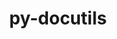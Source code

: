 ---
title: "py-docutils"
layout: cache
categories: [package, develop]
meta: {"compilers": ["gcc@=11.4.0", "gcc@=13.2.0", "gcc@=7.3.1", "gcc@=7.5.0", "gcc@=9.4.0"], "num_specs": 33, "num_specs_by_stack": {"aws-isc": 2, "aws-isc-aarch64": 2, "e4s": 4, "e4s-power": 1, "ml-linux-aarch64-cuda": 8, "ml-linux-x86_64-cuda": 8, "radiuss": 6, "root": 33}, "oss": ["amzn2", "ubuntu18.04", "ubuntu20.04", "ubuntu22.04", "ubuntu24.04"], "platforms": ["linux"], "stacks": ["aws-isc", "aws-isc-aarch64", "e4s", "e4s-power", "ml-linux-aarch64-cuda", "ml-linux-x86_64-cuda", "radiuss", "root"], "targets": ["aarch64", "ppc64le", "x86_64_v3"], "versions": ["0.20.1"]}
spec_details: [{"compiler": "gcc@=7.3.1", "hash": "cgeh5xiya2u54mokv2z7lu6336tiykbp", "os": "amzn2", "platform": "linux", "size": "-", "stacks": ["aws-isc-aarch64", "root"], "tarball": "https://binaries.spack.io/develop/build_cache/linux-amzn2-aarch64/gcc-7.3.1/py-docutils-0.20.1/linux-amzn2-aarch64-gcc-7.3.1-py-docutils-0.20.1-cgeh5xiya2u54mokv2z7lu6336tiykbp.spack", "target": "aarch64", "variants": ["build_system=python_pip"], "versions": ["0.20.1"]}, {"compiler": "gcc@=7.3.1", "hash": "65ajcy3brrkbhpkf2a4hh6oqig62z2dg", "os": "amzn2", "platform": "linux", "size": "-", "stacks": ["aws-isc-aarch64", "root"], "tarball": "https://binaries.spack.io/develop/build_cache/linux-amzn2-aarch64/gcc-7.3.1/py-docutils-0.20.1/linux-amzn2-aarch64-gcc-7.3.1-py-docutils-0.20.1-65ajcy3brrkbhpkf2a4hh6oqig62z2dg.spack", "target": "aarch64", "variants": ["build_system=python_pip"], "versions": ["0.20.1"]}, {"compiler": "gcc@=7.3.1", "hash": "xtxkd3yglizxyumg45a33sxla4blpt4p", "os": "amzn2", "platform": "linux", "size": "-", "stacks": ["aws-isc", "root"], "tarball": "https://binaries.spack.io/develop/build_cache/linux-amzn2-x86_64_v3/gcc-7.3.1/py-docutils-0.20.1/linux-amzn2-x86_64_v3-gcc-7.3.1-py-docutils-0.20.1-xtxkd3yglizxyumg45a33sxla4blpt4p.spack", "target": "x86_64_v3", "variants": ["build_system=python_pip"], "versions": ["0.20.1"]}, {"compiler": "gcc@=7.3.1", "hash": "hptkagnmnoj52joc7bxofnltcne6zudi", "os": "amzn2", "platform": "linux", "size": "-", "stacks": ["aws-isc", "root"], "tarball": "https://binaries.spack.io/develop/build_cache/linux-amzn2-x86_64_v3/gcc-7.3.1/py-docutils-0.20.1/linux-amzn2-x86_64_v3-gcc-7.3.1-py-docutils-0.20.1-hptkagnmnoj52joc7bxofnltcne6zudi.spack", "target": "x86_64_v3", "variants": ["build_system=python_pip"], "versions": ["0.20.1"]}, {"compiler": "gcc@=7.5.0", "hash": "xgxuy6mrgtqw6ewqucppb6zjfqfm3ywi", "os": "ubuntu18.04", "platform": "linux", "size": "-", "stacks": ["radiuss", "root"], "tarball": "https://binaries.spack.io/develop/build_cache/linux-ubuntu18.04-x86_64_v3/gcc-7.5.0/py-docutils-0.20.1/linux-ubuntu18.04-x86_64_v3-gcc-7.5.0-py-docutils-0.20.1-xgxuy6mrgtqw6ewqucppb6zjfqfm3ywi.spack", "target": "x86_64_v3", "variants": ["build_system=python_pip"], "versions": ["0.20.1"]}, {"compiler": "gcc@=7.5.0", "hash": "xylarh5bbkrgm6dmsicihjynwcolz7ly", "os": "ubuntu18.04", "platform": "linux", "size": "-", "stacks": ["radiuss", "root"], "tarball": "https://binaries.spack.io/develop/build_cache/linux-ubuntu18.04-x86_64_v3/gcc-7.5.0/py-docutils-0.20.1/linux-ubuntu18.04-x86_64_v3-gcc-7.5.0-py-docutils-0.20.1-xylarh5bbkrgm6dmsicihjynwcolz7ly.spack", "target": "x86_64_v3", "variants": ["build_system=python_pip"], "versions": ["0.20.1"]}, {"compiler": "gcc@=7.5.0", "hash": "vyne2wgkrlb4ou4emsvaswsn7x4jffqw", "os": "ubuntu18.04", "platform": "linux", "size": "-", "stacks": ["root"], "tarball": "https://binaries.spack.io/develop/build_cache/linux-ubuntu18.04-x86_64_v3/gcc-7.5.0/py-docutils-0.20.1/linux-ubuntu18.04-x86_64_v3-gcc-7.5.0-py-docutils-0.20.1-vyne2wgkrlb4ou4emsvaswsn7x4jffqw.spack", "target": "x86_64_v3", "variants": ["build_system=python_pip"], "versions": ["0.20.1"]}, {"compiler": "gcc@=7.5.0", "hash": "4kyjoa3en2wetjxb7pwgaodwjxoi5azi", "os": "ubuntu18.04", "platform": "linux", "size": "-", "stacks": ["radiuss", "root"], "tarball": "https://binaries.spack.io/develop/build_cache/linux-ubuntu18.04-x86_64_v3/gcc-7.5.0/py-docutils-0.20.1/linux-ubuntu18.04-x86_64_v3-gcc-7.5.0-py-docutils-0.20.1-4kyjoa3en2wetjxb7pwgaodwjxoi5azi.spack", "target": "x86_64_v3", "variants": ["build_system=python_pip"], "versions": ["0.20.1"]}, {"compiler": "gcc@=7.5.0", "hash": "lqmzpeetkbz23xf6cymrer74o5uq54es", "os": "ubuntu18.04", "platform": "linux", "size": "-", "stacks": ["radiuss", "root"], "tarball": "https://binaries.spack.io/develop/build_cache/linux-ubuntu18.04-x86_64_v3/gcc-7.5.0/py-docutils-0.20.1/linux-ubuntu18.04-x86_64_v3-gcc-7.5.0-py-docutils-0.20.1-lqmzpeetkbz23xf6cymrer74o5uq54es.spack", "target": "x86_64_v3", "variants": ["build_system=python_pip"], "versions": ["0.20.1"]}, {"compiler": "gcc@=7.5.0", "hash": "fw2wyjiyac7y67dbsbsgdygfmzzaek2z", "os": "ubuntu18.04", "platform": "linux", "size": "-", "stacks": ["radiuss", "root"], "tarball": "https://binaries.spack.io/develop/build_cache/linux-ubuntu18.04-x86_64_v3/gcc-7.5.0/py-docutils-0.20.1/linux-ubuntu18.04-x86_64_v3-gcc-7.5.0-py-docutils-0.20.1-fw2wyjiyac7y67dbsbsgdygfmzzaek2z.spack", "target": "x86_64_v3", "variants": ["build_system=python_pip"], "versions": ["0.20.1"]}, {"compiler": "gcc@=7.5.0", "hash": "bsesmgjo53k5wm5sni5my6vaanz6dqki", "os": "ubuntu18.04", "platform": "linux", "size": "-", "stacks": ["root"], "tarball": "https://binaries.spack.io/develop/build_cache/linux-ubuntu18.04-x86_64_v3/gcc-7.5.0/py-docutils-0.20.1/linux-ubuntu18.04-x86_64_v3-gcc-7.5.0-py-docutils-0.20.1-bsesmgjo53k5wm5sni5my6vaanz6dqki.spack", "target": "x86_64_v3", "variants": ["build_system=python_pip"], "versions": ["0.20.1"]}, {"compiler": "gcc@=7.5.0", "hash": "jm2uliw746oz5h6cklqavotsunzzo4oq", "os": "ubuntu18.04", "platform": "linux", "size": "-", "stacks": ["radiuss", "root"], "tarball": "https://binaries.spack.io/develop/build_cache/linux-ubuntu18.04-x86_64_v3/gcc-7.5.0/py-docutils-0.20.1/linux-ubuntu18.04-x86_64_v3-gcc-7.5.0-py-docutils-0.20.1-jm2uliw746oz5h6cklqavotsunzzo4oq.spack", "target": "x86_64_v3", "variants": ["build_system=python_pip"], "versions": ["0.20.1"]}, {"compiler": "gcc@=9.4.0", "hash": "ej3kavrhiwxam2jnajnx762ne5e6vplq", "os": "ubuntu20.04", "platform": "linux", "size": "-", "stacks": ["e4s-power", "root"], "tarball": "https://binaries.spack.io/develop/build_cache/linux-ubuntu20.04-ppc64le/gcc-9.4.0/py-docutils-0.20.1/linux-ubuntu20.04-ppc64le-gcc-9.4.0-py-docutils-0.20.1-ej3kavrhiwxam2jnajnx762ne5e6vplq.spack", "target": "ppc64le", "variants": ["build_system=python_pip"], "versions": ["0.20.1"]}, {"compiler": "gcc@=11.4.0", "hash": "76pfzn7he3o7d5u2iz37h75x23raqbfc", "os": "ubuntu22.04", "platform": "linux", "size": "-", "stacks": ["e4s", "root"], "tarball": "https://binaries.spack.io/develop/build_cache/linux-ubuntu22.04-x86_64_v3/gcc-11.4.0/py-docutils-0.20.1/linux-ubuntu22.04-x86_64_v3-gcc-11.4.0-py-docutils-0.20.1-76pfzn7he3o7d5u2iz37h75x23raqbfc.spack", "target": "x86_64_v3", "variants": ["build_system=python_pip"], "versions": ["0.20.1"]}, {"compiler": "gcc@=11.4.0", "hash": "w2d7oruz32qtouv7uhn3hp3dk6kysh27", "os": "ubuntu22.04", "platform": "linux", "size": "-", "stacks": ["e4s", "root"], "tarball": "https://binaries.spack.io/develop/build_cache/linux-ubuntu22.04-x86_64_v3/gcc-11.4.0/py-docutils-0.20.1/linux-ubuntu22.04-x86_64_v3-gcc-11.4.0-py-docutils-0.20.1-w2d7oruz32qtouv7uhn3hp3dk6kysh27.spack", "target": "x86_64_v3", "variants": ["build_system=python_pip"], "versions": ["0.20.1"]}, {"compiler": "gcc@=11.4.0", "hash": "ncdfbf2ikmf5dlo2gc6q62blc3dv7rpz", "os": "ubuntu22.04", "platform": "linux", "size": "-", "stacks": ["e4s", "root"], "tarball": "https://binaries.spack.io/develop/build_cache/linux-ubuntu22.04-x86_64_v3/gcc-11.4.0/py-docutils-0.20.1/linux-ubuntu22.04-x86_64_v3-gcc-11.4.0-py-docutils-0.20.1-ncdfbf2ikmf5dlo2gc6q62blc3dv7rpz.spack", "target": "x86_64_v3", "variants": ["build_system=python_pip"], "versions": ["0.20.1"]}, {"compiler": "gcc@=11.4.0", "hash": "yui7z6qsszbgcpyvr6z2re4nf66k2t6q", "os": "ubuntu22.04", "platform": "linux", "size": "-", "stacks": ["e4s", "root"], "tarball": "https://binaries.spack.io/develop/build_cache/linux-ubuntu22.04-x86_64_v3/gcc-11.4.0/py-docutils-0.20.1/linux-ubuntu22.04-x86_64_v3-gcc-11.4.0-py-docutils-0.20.1-yui7z6qsszbgcpyvr6z2re4nf66k2t6q.spack", "target": "x86_64_v3", "variants": ["build_system=python_pip"], "versions": ["0.20.1"]}, {"compiler": "gcc@=13.2.0", "hash": "35kukk77c62xbx72527kolddfkmnqdv5", "os": "ubuntu24.04", "platform": "linux", "size": "-", "stacks": ["ml-linux-aarch64-cuda", "root"], "tarball": "https://binaries.spack.io/develop/build_cache/linux-ubuntu24.04-aarch64/gcc-13.2.0/py-docutils-0.20.1/linux-ubuntu24.04-aarch64-gcc-13.2.0-py-docutils-0.20.1-35kukk77c62xbx72527kolddfkmnqdv5.spack", "target": "aarch64", "variants": ["build_system=python_pip"], "versions": ["0.20.1"]}, {"compiler": "gcc@=13.2.0", "hash": "3s4bcaja6vg7uqvcqewarxswsbgatfap", "os": "ubuntu24.04", "platform": "linux", "size": "-", "stacks": ["ml-linux-aarch64-cuda", "root"], "tarball": "https://binaries.spack.io/develop/build_cache/linux-ubuntu24.04-aarch64/gcc-13.2.0/py-docutils-0.20.1/linux-ubuntu24.04-aarch64-gcc-13.2.0-py-docutils-0.20.1-3s4bcaja6vg7uqvcqewarxswsbgatfap.spack", "target": "aarch64", "variants": ["build_system=python_pip"], "versions": ["0.20.1"]}, {"compiler": "gcc@=13.2.0", "hash": "22vce65ub2h7ojwneruby4pwswchl56u", "os": "ubuntu24.04", "platform": "linux", "size": "-", "stacks": ["ml-linux-aarch64-cuda", "root"], "tarball": "https://binaries.spack.io/develop/build_cache/linux-ubuntu24.04-aarch64/gcc-13.2.0/py-docutils-0.20.1/linux-ubuntu24.04-aarch64-gcc-13.2.0-py-docutils-0.20.1-22vce65ub2h7ojwneruby4pwswchl56u.spack", "target": "aarch64", "variants": ["build_system=python_pip"], "versions": ["0.20.1"]}, {"compiler": "gcc@=13.2.0", "hash": "wpo3kknybyvzpa3tqfdhfuzf2zu5co7o", "os": "ubuntu24.04", "platform": "linux", "size": "-", "stacks": ["ml-linux-aarch64-cuda", "root"], "tarball": "https://binaries.spack.io/develop/build_cache/linux-ubuntu24.04-aarch64/gcc-13.2.0/py-docutils-0.20.1/linux-ubuntu24.04-aarch64-gcc-13.2.0-py-docutils-0.20.1-wpo3kknybyvzpa3tqfdhfuzf2zu5co7o.spack", "target": "aarch64", "variants": ["build_system=python_pip"], "versions": ["0.20.1"]}, {"compiler": "gcc@=13.2.0", "hash": "n2nsep4a2vstuqydflicijopgwhzis5j", "os": "ubuntu24.04", "platform": "linux", "size": "-", "stacks": ["ml-linux-aarch64-cuda", "root"], "tarball": "https://binaries.spack.io/develop/build_cache/linux-ubuntu24.04-aarch64/gcc-13.2.0/py-docutils-0.20.1/linux-ubuntu24.04-aarch64-gcc-13.2.0-py-docutils-0.20.1-n2nsep4a2vstuqydflicijopgwhzis5j.spack", "target": "aarch64", "variants": ["build_system=python_pip"], "versions": ["0.20.1"]}, {"compiler": "gcc@=13.2.0", "hash": "dlgnablcrairieg67nigb3st4kbnwkqq", "os": "ubuntu24.04", "platform": "linux", "size": "-", "stacks": ["ml-linux-aarch64-cuda", "root"], "tarball": "https://binaries.spack.io/develop/build_cache/linux-ubuntu24.04-aarch64/gcc-13.2.0/py-docutils-0.20.1/linux-ubuntu24.04-aarch64-gcc-13.2.0-py-docutils-0.20.1-dlgnablcrairieg67nigb3st4kbnwkqq.spack", "target": "aarch64", "variants": ["build_system=python_pip"], "versions": ["0.20.1"]}, {"compiler": "gcc@=13.2.0", "hash": "wuogynhndbosibr7x32ck5f3d4xtbeuu", "os": "ubuntu24.04", "platform": "linux", "size": "-", "stacks": ["ml-linux-aarch64-cuda", "root"], "tarball": "https://binaries.spack.io/develop/build_cache/linux-ubuntu24.04-aarch64/gcc-13.2.0/py-docutils-0.20.1/linux-ubuntu24.04-aarch64-gcc-13.2.0-py-docutils-0.20.1-wuogynhndbosibr7x32ck5f3d4xtbeuu.spack", "target": "aarch64", "variants": ["build_system=python_pip"], "versions": ["0.20.1"]}, {"compiler": "gcc@=13.2.0", "hash": "mwbj5iurd2odp4pvzkhoelouuj7q6hsn", "os": "ubuntu24.04", "platform": "linux", "size": "-", "stacks": ["ml-linux-aarch64-cuda", "root"], "tarball": "https://binaries.spack.io/develop/build_cache/linux-ubuntu24.04-aarch64/gcc-13.2.0/py-docutils-0.20.1/linux-ubuntu24.04-aarch64-gcc-13.2.0-py-docutils-0.20.1-mwbj5iurd2odp4pvzkhoelouuj7q6hsn.spack", "target": "aarch64", "variants": ["build_system=python_pip"], "versions": ["0.20.1"]}, {"compiler": "gcc@=13.2.0", "hash": "kcangh4smeqwq452hqkpcgsxvkremycg", "os": "ubuntu24.04", "platform": "linux", "size": "-", "stacks": ["ml-linux-x86_64-cuda", "root"], "tarball": "https://binaries.spack.io/develop/build_cache/linux-ubuntu24.04-x86_64_v3/gcc-13.2.0/py-docutils-0.20.1/linux-ubuntu24.04-x86_64_v3-gcc-13.2.0-py-docutils-0.20.1-kcangh4smeqwq452hqkpcgsxvkremycg.spack", "target": "x86_64_v3", "variants": ["build_system=python_pip"], "versions": ["0.20.1"]}, {"compiler": "gcc@=13.2.0", "hash": "75dbjjivwgyibgvxflit75z4vusv3zfs", "os": "ubuntu24.04", "platform": "linux", "size": "-", "stacks": ["ml-linux-x86_64-cuda", "root"], "tarball": "https://binaries.spack.io/develop/build_cache/linux-ubuntu24.04-x86_64_v3/gcc-13.2.0/py-docutils-0.20.1/linux-ubuntu24.04-x86_64_v3-gcc-13.2.0-py-docutils-0.20.1-75dbjjivwgyibgvxflit75z4vusv3zfs.spack", "target": "x86_64_v3", "variants": ["build_system=python_pip"], "versions": ["0.20.1"]}, {"compiler": "gcc@=13.2.0", "hash": "izpvk74bovajh7c3hvng6njrynb44ajv", "os": "ubuntu24.04", "platform": "linux", "size": "-", "stacks": ["ml-linux-x86_64-cuda", "root"], "tarball": "https://binaries.spack.io/develop/build_cache/linux-ubuntu24.04-x86_64_v3/gcc-13.2.0/py-docutils-0.20.1/linux-ubuntu24.04-x86_64_v3-gcc-13.2.0-py-docutils-0.20.1-izpvk74bovajh7c3hvng6njrynb44ajv.spack", "target": "x86_64_v3", "variants": ["build_system=python_pip"], "versions": ["0.20.1"]}, {"compiler": "gcc@=13.2.0", "hash": "ykohym2v2jlo6mlyeihq4lqymyjtxj2d", "os": "ubuntu24.04", "platform": "linux", "size": "-", "stacks": ["ml-linux-x86_64-cuda", "root"], "tarball": "https://binaries.spack.io/develop/build_cache/linux-ubuntu24.04-x86_64_v3/gcc-13.2.0/py-docutils-0.20.1/linux-ubuntu24.04-x86_64_v3-gcc-13.2.0-py-docutils-0.20.1-ykohym2v2jlo6mlyeihq4lqymyjtxj2d.spack", "target": "x86_64_v3", "variants": ["build_system=python_pip"], "versions": ["0.20.1"]}, {"compiler": "gcc@=13.2.0", "hash": "2vlbcbgmbyunogkusoqjtbzlxt2nrdxh", "os": "ubuntu24.04", "platform": "linux", "size": "-", "stacks": ["ml-linux-x86_64-cuda", "root"], "tarball": "https://binaries.spack.io/develop/build_cache/linux-ubuntu24.04-x86_64_v3/gcc-13.2.0/py-docutils-0.20.1/linux-ubuntu24.04-x86_64_v3-gcc-13.2.0-py-docutils-0.20.1-2vlbcbgmbyunogkusoqjtbzlxt2nrdxh.spack", "target": "x86_64_v3", "variants": ["build_system=python_pip"], "versions": ["0.20.1"]}, {"compiler": "gcc@=13.2.0", "hash": "qnbhkcwy647ofhw2kwy6ttp5ujebijea", "os": "ubuntu24.04", "platform": "linux", "size": "-", "stacks": ["ml-linux-x86_64-cuda", "root"], "tarball": "https://binaries.spack.io/develop/build_cache/linux-ubuntu24.04-x86_64_v3/gcc-13.2.0/py-docutils-0.20.1/linux-ubuntu24.04-x86_64_v3-gcc-13.2.0-py-docutils-0.20.1-qnbhkcwy647ofhw2kwy6ttp5ujebijea.spack", "target": "x86_64_v3", "variants": ["build_system=python_pip"], "versions": ["0.20.1"]}, {"compiler": "gcc@=13.2.0", "hash": "yasutezcweobtryrqhzvikj5t2ncz6dd", "os": "ubuntu24.04", "platform": "linux", "size": "-", "stacks": ["ml-linux-x86_64-cuda", "root"], "tarball": "https://binaries.spack.io/develop/build_cache/linux-ubuntu24.04-x86_64_v3/gcc-13.2.0/py-docutils-0.20.1/linux-ubuntu24.04-x86_64_v3-gcc-13.2.0-py-docutils-0.20.1-yasutezcweobtryrqhzvikj5t2ncz6dd.spack", "target": "x86_64_v3", "variants": ["build_system=python_pip"], "versions": ["0.20.1"]}, {"compiler": "gcc@=13.2.0", "hash": "dhugfujqzsrq24s2nrxnpqgc4cburojk", "os": "ubuntu24.04", "platform": "linux", "size": "-", "stacks": ["ml-linux-x86_64-cuda", "root"], "tarball": "https://binaries.spack.io/develop/build_cache/linux-ubuntu24.04-x86_64_v3/gcc-13.2.0/py-docutils-0.20.1/linux-ubuntu24.04-x86_64_v3-gcc-13.2.0-py-docutils-0.20.1-dhugfujqzsrq24s2nrxnpqgc4cburojk.spack", "target": "x86_64_v3", "variants": ["build_system=python_pip"], "versions": ["0.20.1"]}]
---